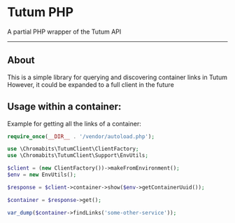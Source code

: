 # Tutum PHP

A partial PHP wrapper of the Tutum API

---

## About

This is a simple library for querying and discovering container links in Tutum
However, it could be expanded to a full client in the future

## Usage within a container:

Example for getting all the links of a container:

```php
require_once(__DIR__ . '/vendor/autoload.php');

use \Chromabits\TutumClient\ClientFactory;
use \Chromabits\TutumClient\Support\EnvUtils;

$client = (new ClientFactory())->makeFromEnvironment();
$env = new EnvUtils();

$response = $client->container->show($env->getContainerUuid());

$container = $response->get();

var_dump($container->findLinks('some-other-service'));
```
